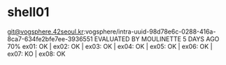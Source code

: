 # shell01
git@vogsphere.42seoul.kr:vogsphere/intra-uuid-98d78e6c-0288-416a-8ca7-634fe2bfe7ee-3936551
EVALUATED BY MOULINETTE 5 DAYS AGO 70%
ex01: OK | ex02: OK | ex03: OK | ex04: OK | ex05: OK | ex06: OK | ex07: KO | ex08: OK
